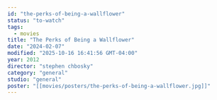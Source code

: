 ```yaml
---
id: "the-perks-of-being-a-wallflower"
status: "to-watch"
tags:
  - movies
title: "The Perks of Being a Wallflower"
date: "2024-02-07"
modified: "2025-10-16 16:41:56 GMT-04:00"
year: 2012
director: "stephen chbosky"
category: "general"
studio: "general"
poster: "[[movies/posters/the-perks-of-being-a-wallflower.jpg]]"
---
```


